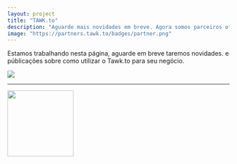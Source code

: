 ```yaml
---
layout: project
title: "TAWK.to"
description: "Aguarde mais novidades em breve. Agora somos parceiros oficiais do Tawk.to."
image: "https://partners.tawk.to/badges/partner.png"
---
```


Estamos trabalhando nesta página, aguarde em breve taremos novidades. e públicações sobre como utilizar o Tawk.to para seu negócio.

<a href="https://www.tawk.to/?pid=vkxxafk&campaign=banner" target="_blank"><img src="https://partners.tawk.to/va-banners/leaderboard-5.png" /></a>

<hr>
<a href="https://www.tawk.to/software/live-chat?pid=vkxxafk&campaign=Rapport Tecnologia" target="_blank"><img src="https://partners.tawk.to/badges/partner.png" width="150" /></a>
